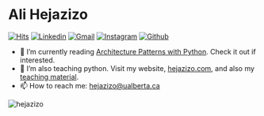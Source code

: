 <h1> Ali Hejazizo </h1>

[![Hits](https://hits.seeyoufarm.com/api/count/incr/badge.svg?url=https%3A%2F%2Fgithub.com%2Fhejazizo%2Fhejazizo&count_bg=%2379C83D&title_bg=%23555555&icon=&icon_color=%23E7E7E7&title=hits&edge_flat=false)](https://hits.seeyoufarm.com)
[![Linkedin](https://img.shields.io/badge/-LinkedIn-blue?style=flat&logo=Linkedin&logoColor=white)](https://www.linkedin.com/in/hejazizo/)
[![Gmail](https://img.shields.io/badge/-Gmail-c14438?style=flat&logo=Gmail&logoColor=white)](mailto:hejazizo@ualberta.ca)
[![Instagram](https://img.shields.io/badge/-Instagram-c13584?style=flat&labelColor=c13584&logo=instagram&logoColor=white)](https://www.instagram.com/ali.hejazzii)
[![Github](https://img.shields.io/github/followers/hejazizo?label=Follow&style=social)](https://github.com/hejazizo)
<!-- [<img src="https://img.shields.io/github/followers/hejazizo?label=follow&style=social" height="22" title="Follow me" />](https://github.com/hejazizo)  -->


- 🤔 I’m currently reading [Architecture Patterns with Python](https://learning.oreilly.com/library/view/architecture-patterns-with/9781492052197/preface01.html). Check it out if interested.
- 🌱 I’m also teaching python. Visit my website, [hejazizo.com](hejazizo.com), and also my [teaching material](https://github.com/hejazizo/CS-Tutorial).
- 📫 How to reach me: hejazizo@ualberta.ca

<!-- [![Anurag's github stats](https://github-readme-stats.vercel.app/api?username=hejazizo&show_icons=true&count_private=true&include_all_commits=true&theme=dracula)](https://github.com/hejazizo) -->
<!-- [![Top Langs](https://github-readme-stats.vercel.app/api/top-langs/?username=hejazizo&layout=compact&langs_count=11&count_private=true&theme=algolia&hide=Makefile,cmake)](https://github.com/hejazizo) -->

<div>
  <img align="left" src="https://github-readme-stats.vercel.app/api/top-langs?username=hejazizo&show_icons=true&locale=en&layout=compact" alt="hejazizo" />
</div>

